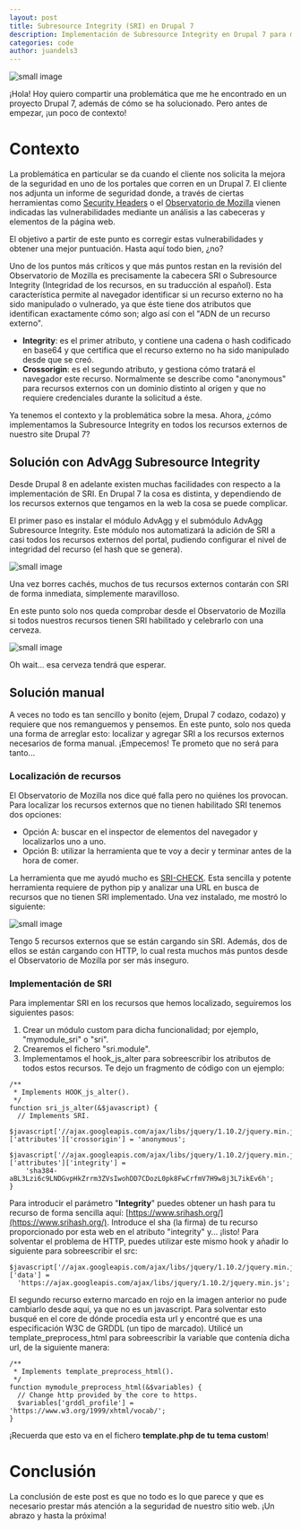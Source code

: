 ```yaml
---
layout: post
title: Subresource Integrity (SRI) en Drupal 7
description: Implementación de Subresource Integrity en Drupal 7 para mejorar la seguridad de los recursos externos.
categories: code
author: juandels3
---
```


![small image]({{site.baseurl}}/images/drupal-security.jpg)

¡Hola! Hoy quiero compartir una problemática que me he encontrado en un proyecto Drupal 7, además de cómo se ha solucionado.
Pero antes de empezar, ¡un poco de contexto!

# Contexto

La problemática en particular se da cuando el cliente nos solicita la mejora de la seguridad en uno de los portales que corren en un Drupal 7. El cliente nos adjunta un informe de seguridad
donde, a través de ciertas herramientas como [Security Headers](https://securityheaders.com) o el [Observatorio de Mozilla](https://observatory.mozilla.org/)  vienen indicadas las vulnerabilidades
mediante un análisis a las cabeceras y elementos de la página web.

El objetivo a partir de este punto es corregir estas vulnerabilidades y obtener una mejor puntuación. Hasta aquí todo bien, ¿no?

Uno de los puntos más críticos y que más puntos restan en la revisión del Observatorio de Mozilla es precisamente la cabecera SRI o Subresource Integrity (Integridad de los recursos, en su traducción al español).
Esta característica permite al navegador identificar si un recurso externo no ha sido manipulado o vulnerado, ya que éste tiene dos atributos que identifican exactamente cómo son; algo así con el "ADN de un recurso externo".

- **Integrity**: es el primer atributo, y contiene una cadena o hash codificado en base64 y que certifica que el recurso externo no ha sido manipulado desde que se creó.
- **Crossorigin**: es el segundo atributo, y gestiona cómo tratará el navegador este recurso. Normalmente se describe como "anonymous" para recursos externos con un dominio distinto al origen y que no requiere credenciales durante la solicitud a éste.

Ya tenemos el contexto y la problemática sobre la mesa. Ahora, ¿cómo implementamos la Subresource Integrity en todos los recursos externos de nuestro site Drupal 7?

## Solución con AdvAgg Subresource Integrity

Desde Drupal 8 en adelante existen muchas facilidades con respecto a la implementación de SRI. En Drupal 7 la cosa es distinta, y dependiendo de los recursos externos que tengamos en la web la cosa se puede complicar.

El primer paso es instalar el módulo AdvAgg y el submódulo AdvAgg Subresource Integrity. Este módulo nos automatizará la adición de SRI a casi todos los recursos externos del portal, pudiendo configurar el nivel de integridad del recurso (el hash que se genera).

![small image]({{site.baseurl}}/images/sri-1.png)

Una vez borres cachés, muchos de tus recursos externos contarán con SRI de forma inmediata, simplemente maravilloso.

En este punto solo nos queda comprobar desde el Observatorio de Mozilla si todos nuestros recursos tienen SRI habilitado y celebrarlo con una cerveza.

![small image]({{site.baseurl}}/images/sri-2.png)

Oh wait... esa cerveza tendrá que esperar.

## Solución manual

A veces no todo es tan sencillo y bonito (ejem, Drupal 7 codazo, codazo) y requiere que nos remanguemos y pensemos. En este punto, solo nos queda una forma de arreglar esto: localizar y agregar SRI a los recursos externos necesarios de forma manual. ¡Empecemos! Te prometo que no será para tanto...

### Localización de recursos


El Observatorio de Mozilla nos dice qué falla pero no quiénes los provocan. Para localizar los recursos externos que no tienen habilitado SRI tenemos dos opciones:
- Opción A: buscar en el inspector de elementos del navegador y localizarlos uno a uno.
- Opción B: utilizar la herramienta que te voy a decir y terminar antes de la hora de comer.

La herramienta que me ayudó mucho es [SRI-CHECK]([https://github.com/4armed/sri-check]). Esta sencilla y potente herramienta requiere de python pip y analizar una URL en busca de recursos que no tienen SRI implementado. Una vez instalado, me mostró lo siguiente:

![small image]({{site.baseurl}}/images/sri-3.png)

Tengo 5 recursos externos que se están cargando sin SRI. Además, dos de ellos se están cargando con HTTP, lo cual resta muchos más puntos desde el Observatorio de Mozilla por ser más inseguro.


### Implementación de SRI

Para implementar SRI en los recursos que hemos localizado,  seguiremos los siguientes pasos:

1. Crear un módulo custom para dicha funcionalidad; por ejemplo, "mymodule_sri" o "sri".
2. Crearemos el fichero "sri.module".
3. Implementamos el hook_js_alter para sobreescribir los atributos de todos estos recursos. Te dejo un fragmento de código con un ejemplo:

```
/**
 * Implements HOOK_js_alter().
 */
function sri_js_alter(&$javascript) {
  // Implements SRI.
  $javascript['//ajax.googleapis.com/ajax/libs/jquery/1.10.2/jquery.min.js']['attributes']['crossorigin'] = 'anonymous';
  $javascript['//ajax.googleapis.com/ajax/libs/jquery/1.10.2/jquery.min.js']['attributes']['integrity'] =
    'sha384-aBL3Lzi6c9LNDGvpHkZrrm3ZVsIwohDD7CDozL0pk8FwCrfmV7H9w8j3L7ikEv6h';
}
```

Para introducir el parámetro "**Integrity**" puedes obtener un hash para tu recurso de forma sencilla aquí: [https://www.srihash.org/](https://www.srihash.org/). Introduce el sha (la firma) de tu recurso proporcionado por esta web en el atributo "integrity" y... ¡listo!
Para solventar el problema de HTTP, puedes utilizar este mismo hook y añadir lo siguiente para sobreescribir el src:

```
$javascript['//ajax.googleapis.com/ajax/libs/jquery/1.10.2/jquery.min.js']['data'] =
  'https://ajax.googleapis.com/ajax/libs/jquery/1.10.2/jquery.min.js';
```

El segundo recurso externo marcado en rojo en la imagen anterior no pude cambiarlo desde aquí, ya que no es un javascript. Para solventar esto busqué en el core de dónde procedía esta url y encontré que es una especificación W3C de GRDDL (un tipo de marcado).  Utilicé un template_preprocess_html para sobreescribir la variable que contenía dicha url, de la siguiente manera:

```
/**
 * Implements template_preprocess_html().
 */
function mymodule_preprocess_html(&$variables) {
  // Change http provided by the core to https.
  $variables['grddl_profile'] = 'https://www.w3.org/1999/xhtml/vocab/';
}
```

¡Recuerda que esto va en el fichero **template.php de tu tema custom**!

# Conclusión

La conclusión de este post es que no todo es lo que parece y que es necesario prestar más atención a la seguridad de nuestro sitio web.
¡Un abrazo y hasta la próxima!